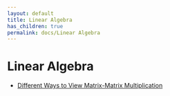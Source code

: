 ```yaml
---
layout: default
title: Linear Algebra
has_children: true
permalink: docs/Linear Algebra
---
```

# Linear Algebra

- [Different Ways to View Matrix-Matrix Multiplication](http://mlwiki.org/index.php/Matrix-Matrix_Multiplication)